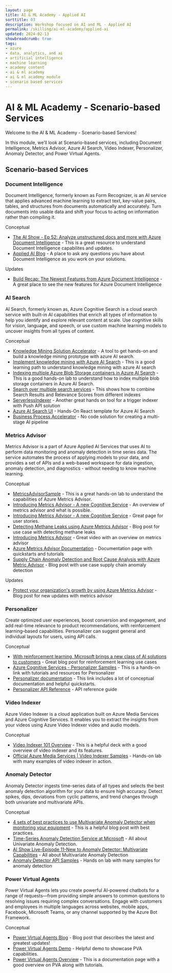 ```yaml
---
layout: page
title: AI & ML Academy - Applied AI
sorttitle: 03
description: Workshop focused on AI and ML - Applied AI
permalink: /skilling/ai-ml-academy/applied-ai
updated: 2024-02-13
showbreadcrumb: true
tags: 
- azure
- data, analytics, and ai
- artificial intelligence
- machine learning
- academy content
- ai & ml academy
- ai & ml academy module
- scenario based services 
---
```


# AI & ML Academy - Scenario-based Services 

Welcome to the AI & ML Academy - Scenario-based Services!

In this module, we’ll look at Scenario-based services, including Document Intelligence, Metrics Advisor, Azure AI Search, Video Indexer, Personalizer, Anomaly Detector, and Power Virtual Agents. 

## Scenario-based Services 


### Document Intelligence

Document Intelligence, formerly known as Form Recognizer, is an AI service that applies advanced machine learning to extract text, key-value pairs, tables, and structures from documents automatically and accurately. Turn documents into usable data and shift your focus to acting on information rather than compiling it.

Conceptual 

* [The AI Show - Ep 52: Analyze unstructured docs and more with Azure Document Intelligence](https://www.youtube.com/watch?v=86cZgYJdRGc) - This is a great resource to understand Document Intelligence capabilites and updates.
* [Applied AI Blog](https://techcommunity.microsoft.com/t5/ai-applied-ai-blog/bg-p/AppliedAIBlog/label-name/Form%20Recognizer) - A place to ask any questions you have about Document Intelligence as you work on your solutions.

Updates 

* [Build Recap: The Newest Features from Azure Document Intelligence](https://www.youtube.com/watch?v=o1dEJMoFeus) - A great place to see the new features for Azure Document Intelligence

### AI Search 

AI Search, formerly known as, Azure Cognitive Search is a cloud search service with built-in AI capabilities that enrich all types of information to help you identify and explore relevant content at scale. Use cognitive skills for vision, language, and speech, or use custom machine learning models to uncover insights from all types of content.

Conceptual 

* [Knowledge Mining Solution Accelerator](https://docs.microsoft.com/en-us/samples/azure-samples/azure-search-knowledge-mining/azure-search-knowledge-mining/) - A tool to get hands-on and build a knowledge mining prototype with azure AI search.
* [Implement knowledge mining with Azure AI Search](https://docs.microsoft.com/en-us/learn/paths/implement-knowledge-mining-azure-cognitive-search/) - This is a good learning path to understand knowledge mining with azure AI search
* [Indexing multiple Azure Blob Storage containers in Azure AI Search](https://github.com/ruoccofabrizio/azure-cognitive-search-multiple-containers-indexer) - This is a good hands-on lab to understand how to index multiple blob storage containers in Azure AI Search.
* [Search over multiple search services](https://github.com/Azure-Samples/azure-search-dotnet-samples/tree/main/multiple-search-services) - This shows how to combine Search Results and Relevance Scores from different indexes 
* [ServerlessIndexer](https://github.com/aditmer/Event-Driven-Indexing-For-Cognitive-Search) - Another great hands on tool for a trigger indexer with Push API solution 
* [Azure AI Search UI](https://github.com/dereklegenzoff/azure-search-react-template) - Hands-On React template for Azure AI Search
* [Business Process Accelerator](https://github.com/Azure/business-process-automation) - No code solution for creating a multi-stage AI pipeline

### Metrics Advisor

Metrics Advisor is a part of Azure Applied AI Services that uses AI to perform data monitoring and anomaly detection in time series data. The service automates the process of applying models to your data, and provides a set of APIs and a web-based workspace for data ingestion, anomaly detection, and diagnostics - without needing to know machine learning.

Conceptual 

* [MetricsAdvisorSample](https://github.com/Azure-Samples/MetricsAdvisor) - This is a great hands-on lab to understand the capabilities of Azure Metrics Advisor.
* [Introducing Metrics Advisor - A new Cognitive Service](https://techcommunity.microsoft.com/t5/ai-cognitive-services-blog/introducing-metrics-advisor-a-new-cognitive-service/ba-p/1668025) - An overview of metrics advisor and what is possible.
* [Introducing Metrics Advisor - A new Cognitive Service](https://techcommunity.microsoft.com/t5/ai-cognitive-services-blog/customer-support-how-azure-metrics-advisor-can-help-improve/ba-p/3038907) - Great page for user stories.
* [Detecting Methane Leaks using Azure Metrics Advisor](https://techcommunity.microsoft.com/t5/ai-cognitive-services-blog/detecting-methane-leaks-using-azure-metrics-advisor/ba-p/3254005) - Blog post for use case with detecting methane leaks
* [Introducing Metrics Advisor](https://www.youtube.com/watch?v=0Y26cJqZMIM) - Great video with an overview on metrics advisor
* [Azure Metrics Advisor Documentation](https://docs.microsoft.com/en-us/azure/applied-ai-services/metrics-advisor/) - Documentation page with quickstarts and tutorials
* [Supply Chain Anomaly Detection and Root Cause Analysis with Azure Metric Advisor](https://techcommunity.microsoft.com/t5/ai-cognitive-services-blog/supply-chain-anomaly-detection-and-root-cause-analysis-with/ba-p/2871920) - Blog post with use case supply chain anomaly detection

Updates

* [Protect your organization's growth by using Azure Metrics Advisor](https://techcommunity.microsoft.com/t5/ai-cognitive-services-blog/protect-your-organization-s-growth-by-using-azure-metrics/ba-p/2564682) - Blog post for new updates with metrics advisor


### Personalizer

Create optimized user experiences, boost conversion and engagement, and add real-time relevance to product recommendations, with reinforcement learning–based capabilities. Personalizer can suggest general and individual layouts for users, using API calls.

Conceptual 

* [With reinforcement learning, Microsoft brings a new class of AI solutions to customers](https://blogs.microsoft.com/ai/reinforcement-learning/) - Great blog post for reinforcement learning use cases
* [Azure Cognitive Services - Personalizer Samples](https://github.com/Azure-Samples/cognitive-services-personalizer-samples) - This is a hands-on link with tutorials and resources for Personalizer
* [Personalizer documentation](https://docs.microsoft.com/en-us/azure/cognitive-services/personalizer/) - This link includes a lot of conceptual documentation and helpful quickstarts.
* [Personalizer API Reference](https://westus2.dev.cognitive.microsoft.com/docs/services/personalizer-api/operations/Rank) - API reference guide 


### Video Indexer

Azure Video Indexer is a cloud application built on Azure Media Services and Azure Cognitive Services. It enables you to extract the insights from your videos using Azure Video Indexer video and audio models.

Conceptual

* [Video Indexer 101 Overview](https://microsofteur.sharepoint.com/:p:/r/teams/VideoIndexer-Fieldenablement/_layouts/15/Doc.aspx?sourcedoc=%7B75F0BD14-23E3-4BFF-A3F4-2D87AF41C682%7D&file=Video%20Indexer%20101%20overview.pptx&action=edit&mobileredirect=true&share=IQEUvfB14yP_S6P0LYevQcaCAdJcxUBz7nH4mrKVCl4z-rQ&cid=caff4f28-2e35-458a-8d42-e5c1a4bcdb7a) - This is a helpful deck with a good overview of video indexer and its features.
* [Official Azure Media Services | Video Indexer Samples](https://github.com/Azure-Samples/media-services-video-indexer) - Hands-on lab with many examples of video indexer in action.


### Anomaly Detector 

Anomaly Detector ingests time-series data of all types and selects the best anomaly detection algorithm for your data to ensure high accuracy. Detect spikes, dips, deviations from cyclic patterns, and trend changes through both univariate and multivariate APIs. 

Conceptual

* [4 sets of best practices to use Multivariate Anomaly Detector when monitoring your equipment](https://techcommunity.microsoft.com/t5/ai-cognitive-services-blog/4-sets-of-best-practices-to-use-multivariate-anomaly-detector/ba-p/3490848) - This is a helpful blog post with best practices.
* [Time-Series Anomaly Detection Service at Microsoft](https://www.youtube.com/watch?v=ERTaAnwCarM) - All about Univariate Anomaly Detection.
* [AI Show Live-Episode 11-New to Anomaly Detector: Multivariate Capabilities](https://www.youtube.com/watch?v=FwuI02edclQ) - All about Multivariate Anomaly Detection
* [Anomaly Detector API Samples](https://github.com/Azure-Samples/AnomalyDetector) - Hands on lab with many samples for anomaly detection



### Power Virtual Agents 

Power Virtual Agents lets you create powerful AI-powered chatbots for a range of requests—from providing simple answers to common questions to resolving issues requiring complex conversations. Engage with customers and employees in multiple languages across websites, mobile apps, Facebook, Microsoft Teams, or any channel supported by the Azure Bot Framework.

Conceptual 

* [Power Virtual Agents Blog](https://powervirtualagents.microsoft.com/en-us/blog/) - Blog post that describes the latest and greatest updates!
* [Power Virtual Agents Demo](https://powervirtualagents.microsoft.com/en-us/demo/) - Helpful demo to showcase PVA capabilities.
* [Power Virtual Agents Overview](https://docs.microsoft.com/en-us/power-virtual-agents/fundamentals-what-is-power-virtual-agents) - This is a documentation page with a good overview on PVA along with tutorials.


